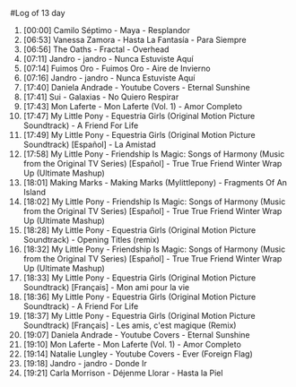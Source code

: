 #Log of 13 day

1. [00:00] Camilo Séptimo - Maya - Resplandor
1. [06:53] Vanessa Zamora - Hasta La Fantasía - Para Siempre
1. [06:56] The Oaths - Fractal - Overhead
1. [07:11] Jandro - jandro - Nunca Estuviste Aquí
1. [07:14] Fuimos Oro - Fuimos Oro - Aire de Invierno
1. [07:16] Jandro - jandro - Nunca Estuviste Aquí
1. [17:40] Daniela Andrade - Youtube Covers - Eternal Sunshine
1. [17:41] Sui - Galaxias - No Quiero Respirar
1. [17:43] Mon Laferte - Mon Laferte (Vol. 1) - Amor Completo
1. [17:47] My Little Pony - Equestria Girls (Original Motion Picture Soundtrack) - A Friend For Life
1. [17:49] My Little Pony - Equestria Girls (Original Motion Picture Soundtrack) [Español] - La Amistad
1. [17:58] My Little Pony - Friendship Is Magic: Songs of Harmony (Music from the Original TV Series) [Español] - True True Friend Winter Wrap Up (Ultimate Mashup)
1. [18:01] Making Marks - Making Marks (Mylittlepony) - Fragments Of An Island
1. [18:02] My Little Pony - Friendship Is Magic: Songs of Harmony (Music from the Original TV Series) [Español] - True True Friend Winter Wrap Up (Ultimate Mashup)
1. [18:28] My Little Pony - Equestria Girls (Original Motion Picture Soundtrack) - Opening Titles (remix)
1. [18:32] My Little Pony - Friendship Is Magic: Songs of Harmony (Music from the Original TV Series) [Español] - True True Friend Winter Wrap Up (Ultimate Mashup)
1. [18:33] My Little Pony - Equestria Girls (Original Motion Picture Soundtrack) [Français] - Mon ami pour la vie
1. [18:36] My Little Pony - Equestria Girls (Original Motion Picture Soundtrack) - A Friend For Life
1. [18:37] My Little Pony - Equestria Girls (Original Motion Picture Soundtrack) [Français] - Les amis, c'est magique (Remix)
1. [19:07] Daniela Andrade - Youtube Covers - Eternal Sunshine
1. [19:10] Mon Laferte - Mon Laferte (Vol. 1) - Amor Completo
1. [19:14] Natalie Lungley - Youtube Covers - Ever (Foreign Flag)
1. [19:18] Jandro - jandro - Donde Ir
1. [19:21] Carla Morrison - Déjenme Llorar - Hasta la Piel

